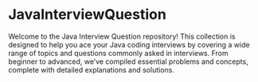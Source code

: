 # JavaInterviewQuestion
Welcome to the Java Interview Question repository! This collection is designed to help you ace your Java coding interviews by covering a wide range of topics and questions commonly asked in interviews. From beginner to advanced, we’ve compiled essential problems and concepts, complete with detailed explanations and solutions.
